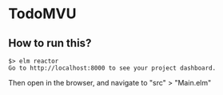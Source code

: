 # TodoMVU

## How to run this?

```
$> elm reactor
Go to http://localhost:8000 to see your project dashboard.
```

Then open in the browser, and navigate to "src" > "Main.elm"

